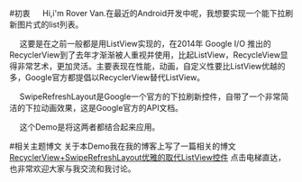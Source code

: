 #初衷
&emsp; Hi,i'm Rover Van.在最近的Android开发中呢，我想要实现一个能下拉刷新图片式的list列表。

&emsp; 这要是在之前一般都是用ListView实现的，在2014年 Google I/O 推出的RecyclerView到了去年才渐渐被人重视并使用，比起ListView，RecycleView显得非常艺术，更加灵活。主要表现在性能，动画，自定义性要比ListView优越的多，Google官方都提倡以RecyclerView替代ListView。

&emsp; SwipeRefreshLayout是Google一个官方的下拉刷新控件，自带了一个非常简洁的下拉动画效果，这是Google官方的API文档。

&emsp; 这个Demo是将这两者都结合起来应用。

#相关主题博文
关于本Demo我在我的博客上写了一篇相关的博文 [RecyclerView+SwipeRefreshLayout优雅的取代ListView控件]("http://rovervan.com/post/android/rvwsrl") 点击电梯直达，也非常欢迎大家与我交流和我讨论。
